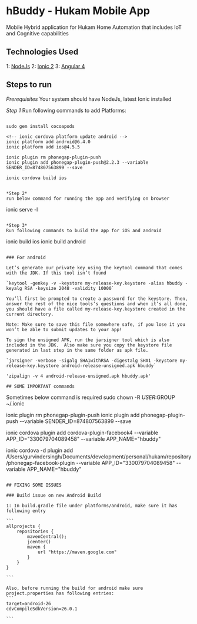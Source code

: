 # hBuddy - Hukam Mobile App

Mobile Hybrid application for Hukam Home Automation that includes IoT and Cognitive capabilities

## Technologies Used

1: [NodeJs](https://nodejs.org/en/)
2: [Ionic 2](http://ionic.io/2)
3: [Angular 4](https://angular.io/)

## Steps to run

*Prerequisites*
Your system should have NodeJs, latest Ionic installed

*Step 1*
Run following commands to add Platforms:
```

sudo gem install cocoapods

<!-- ionic cordova platform update android -->
ionic platform add android@6.4.0
ionic platform add ios@4.5.5

ionic plugin rm phonegap-plugin-push
ionic plugin add phonegap-plugin-push@2.2.3 --variable SENDER_ID=874807563899 --save

ionic cordova build ios

```
```

*Step 2*
run below command for running the app and verifying on browser
```
ionic serve -l
```

*Step 3*
Run following commands to build the app for iOS and android
```
ionic build ios
ionic build android

```

### For android

Let’s generate our private key using the keytool command that comes with the JDK. If this tool isn’t found

`keytool -genkey -v -keystore my-release-key.keystore -alias hbuddy -keyalg RSA -keysize 2048 -validity 10000`

You’ll first be prompted to create a password for the keystore. Then, answer the rest of the nice tools’s questions and when it’s all done, you should have a file called my-release-key.keystore created in the current directory.

Note: Make sure to save this file somewhere safe, if you lose it you won’t be able to submit updates to your app!

To sign the unsigned APK, run the jarsigner tool which is also included in the JDK.  Also make sure you copy the keystore file generated in last step in the same folder as apk file.

`jarsigner -verbose -sigalg SHA1withRSA -digestalg SHA1 -keystore my-release-key.keystore android-release-unsigned.apk hbuddy`

'zipalign -v 4 android-release-unsigned.apk hbuddy.apk'

## SOME IMPORTANT commands
```

Sometimes below command is required
sudo chown -R $USER:$GROUP ~/.ionic

ionic plugin rm phonegap-plugin-push
ionic plugin add phonegap-plugin-push --variable SENDER_ID=874807563899 --save

ionic cordova plugin add cordova-plugin-facebook4 --variable APP_ID="330079704089458" --variable APP_NAME="hbuddy"

ionic cordova -d plugin add /Users/gurvindersingh/Documents/development/personal/hukam/repository/phonegap-facebook-plugin --variable APP_ID="330079704089458" --variable APP_NAME="hbuddy"

````

## FIXING SOME ISSUES

### Build issue on new Android Build

1: In build.gradle file under platforms/android, make sure it has following entry

```
allprojects {
    repositories {
        mavenCentral();
        jcenter()
        maven {
            url "https://maven.google.com"
        }
    }
}

```

Also, before running the build for android make sure project.properties has following entries:
```
target=android-26
cdvCompileSdkVersion=26.0.1

```
